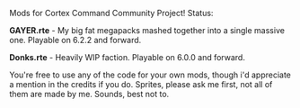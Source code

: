 Mods for Cortex Command Community Project! 
Status:

**GAYER.rte** - My big fat megapacks mashed together into a single massive one. Playable on 6.2.2 and forward.

**Donks.rte** - Heavily WIP faction. Playable on 6.0.0 and forward.

You're free to use any of the code for your own mods, though i'd appreciate a mention in the credits if you do. Sprites, please ask me first, not all of them are made by me. Sounds, best not to.
